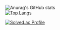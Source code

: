 ![Anurag's GitHub stats](https://github-readme-stats-wwhn.vercel.app/api?username=ITSTIME1&show_icons=true&theme=rose_pine )<br>
[![Top Langs](https://github-readme-stats-wwhn.vercel.app/api/top-langs/?username=ITSTIME1&layout=compact&theme=rose_pine)](https://github.com/anuraghazra/github-readme-stats)

[![Solved.ac Profile](http://mazassumnida.wtf/api/v2/generate_badge?boj=itstime0809)](https://solved.ac/itstime0809/)
